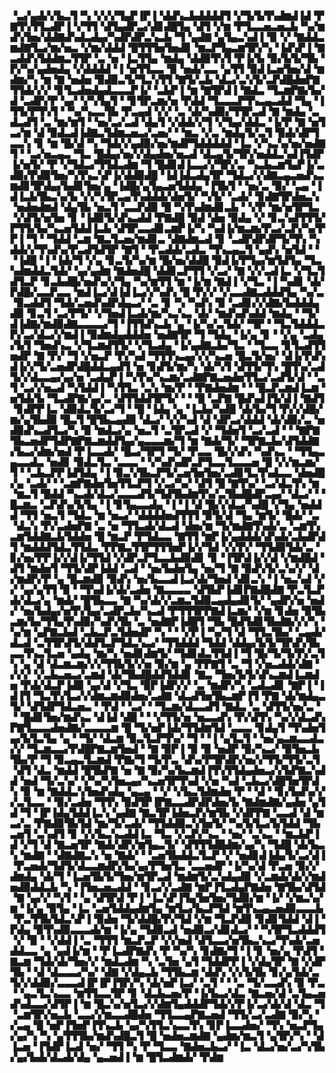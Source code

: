 ▝▃▞▄▟▞▞▙▃▜▝▚▝▞▞▞▜▄▛▐▛▐▝▟▟▚▃▙▟▟▟▟▜▝▞▜▞▙▜▚▟▆▟▐▟▝▛▇▜▚▜▜▃▟▛▐▝▞▜▜▝▟▜▄▟▛▃▞▟▊▟█▜▄▝▟▜▝▞▆▝▛▜▃▃▅▃▅▃▙▝▚▞▆▟▚▜▅▞▟▟▇▟▚▟▃▟▄▞▚▟▛▟▛▃▚▃▙▝▜▝▄▟▇▝▄▜▄▃▚▟▐▝▉▝▞▝▇▟▟▃▆▟▇▜▃▞▆▞▅▃▝▞▆▞▟▟▟▝█▜▜▜▅▜▅▟▊▝▆▃▛▜▄▃▆▜▛▞▚▝▐▟▚▛▐▝▇▃▟▟▚▜▟▟▆▃▜▜▛▝▃▝▅▝▐▃▜▜▄▝▆▟▄▝▟▟▉▜▚▜▝▛▐▞▙▝▉▞▙▜▞▜▙▝▛▞▚▞▄▟▅▟▄▝▞▟▟▟▟▝▐▝▅▜▜▃▃▝▉▝▅▟▞▃▃▝▄▜▜▝▉▟▐▃▅▜▅▞▟▝▆▟▆▞▚▝▆▝▇▝▅▟▅▝▉▟▉▃▜▞▜▃▚▜▜▝▇▜▞▃▙▝▟▃▞▃▚▜▞▃▛▟█▟▅▛▇▜▜▟▞▞▞▝▊▜▃▟▅▟▄▟▃▃▃▛▐▞▝▃▙▛▐▝▆▝▇▜▛▟▐▝▇▟▃▝▜▃▆▛▇▞▙▞▟▝▃▟▛▞▛▝▄▞▝▞▚▜▄▜▝▝▊▜▛▃▆▞▅▝▛▟▟▝▜▃▃▃▛▜▚▃▄▃▟▟▝▜▄▝▐▜▜▞▛▜▚▜▝▝▚▞▚▃▃▜▙▝▛▃▄▟▝▞▞▝▃▝▟▞▚▟▉▞▜▜▛▃▟▝▇▝▆▟▄▝▃▟▃▟▜▝▃▝▆▞▆▜▝▝▅▞▃▞▃▟▝▟▄▜▝▞▟▟▞▞▜▝▞▜▄▞▟▟▃▝▐▞▛▝▇▝▅▜▃▞▆▝▟▝▉▟▃▟▐▟▇▃▜▟▆▃▅▃▞▃▅▞▝▝▆▃▝▞▃▝▆▟▄▜▞▃▜▝▉▟▞▟▛▜▃▃▚▝▊▝▆▝█▞▟▝▚▝▜▟▞▞▄▟▉▞▅▞▆▟▛▜▟▟▟▟▟▝▐▃▝▞▚▃▚▞▅▞▅▟▇▜▝▝▃▞▅▃▄▃▝▜▃▝█▟▄▞▅▞▞▟▄▟▅▞▅▃▟▝▟▃▄▜▞▜▛▞▅▟▟▃▚▟▐▜▟▛▐▞▅▜▞▝▛▝▞▜▟▃▞▜▜▟▃▟▆▝▜▝█▟▊▟▐▃▃▞▞▜▛▞▃▝▚▃▙▃▆▜▄▛▐▞▃▟▉▞▛▟▉▜▅▞▚▜▚▃▚▛▐▞▟▟▉▟█▝▐▟▐▟▃▟▄▜▛▝▜▟▃▞▞▟▇▃▄▃▅▟▚▃▆▟▊▜▛▟▄▞▙▟▊▜▅▞▄▝▐▟█▞▄▜▄▃▅▜▟▟▄▝▐▜▙▜▝▝▅▞▃▝▉▞▝▃▄▝▐▟▐▃▙▜▙▃▚▞▙▝▞▞▚▜▛▃▄▜▚▟▟▟▞▟▅▜▞▝▚▜▞▝▃▟▞▝▊▟▇▜▛▟▅▃▚▝▅▟▅▟▆▟▝▟▄▜▙▝▅▃▜▝▃▃▛▟▉▝█▝▚▜▚▟▆▟▊▃▙▝▝▞▛▝▆▞▅▜▛▜▃▝▞▟▜▞▅▜▅▝▊▝▐▟▉▜▞▟▚▃▟▟▝▛▇▟█▝▉▟▝▟▅▝▉▟▄▝▞▝▊▃▚▟▜▜▜▞▛▜▜▞▙▞▚▃▅▜▟▟▐▃▙▝▟▜▛▃▃▟▊▃▆▛▐▞▚▝▚▟▐▞▆▃▆▞▛▃▞▃▛▞▚▞▛▛▐▝▜▝▝▜▟▟▝▃▆▝▇▃▜▃▅▞▆▟▊▃▝▟▇▟▆▃▟▝▊▝▃▟▛▟▛▟▛▜▞▜▚▝▚▟▟▞▞▜▚▟▚▞▛▃▟▜▟▜▛▝▇▜▝▝▛▃▟▟▞▃▟▃▝▜▚▃▄▃▜▝▄▟▚▝▅▜▟▝▝▝▐▟█▝▐▝▐▟▞▜▝▞▄▝▊▃▜▞▚▞▆▝█▞▅▞▟▟█▝▉▟▐▞▛▜▄▞▆▜▟▜▄▝▜▃▚▟▆▟▟▃▜▟▞▝▄▞▄▟▆▝▇▟▅▟█▝▟▟▊▃▛▜▜▝▞▃▞▝▇▝▞▞▃▟▐▃▝▞▜▃▜▟▜▃▛▝▊▃▙▟█▞▅▟▚▞▞▜▄▝▚▞▆▜▜▝▆▝▐▞▆▝▇▟▐▝▞▜▃▝▐▝▚▟▊▝▟▞▛▟█▞▃▃▛▃▃▝▆▟▐▃▞▟▐▟▐▃▞▞▚▟▚▝█▝▛▞▞▝▞▃▃▟▇▃▟▟▟▜▄▝▚▞▃▝▉▃▟▟▜▝▜▟▞▃▅▟▚▟▛▟▄▃▞▝▃▝▊▝▚▝▚▟▚▝▉▝▃▟▊▞▞▟▇▞▙▟▟▟▄▟▉▝▊▃▜▝▃▞▛▜▞▝▞▜▅▟▐▃▟▞▆▞▚▃▚▃▝▟▞▝▆▟▚▟▚▟▟▝▆▟▄▝▝▜▞▟▐▟▇▞▆▟▉▟▇▃▃▃▃▞▜▝▐▜▜▟▚▃▙▝▄▝▐▞▚▞▃▜▟▞▝▜▛▝▝▜▃▜▟▟▟▃▛▞▃▞▟▃▞▞▆▟▐▝▉▟▆▟▄▟▟▟▅▝▅▟▇▜▛▝▜▝▜▟▄▝▐▞▄▝▊▝▝▞▄▝▃▟▄▞▙▜▝▜▅▟▚▃▝▞▜▃▆▟▜▜▞▝▞▜▃▟▄▝▐▞▄▟▇▃▙▞▜▃▝▝▜▃▃▝▊▜▃▟▜▜▅▟▛▝▇▝▛▞▝▜▝▞▅▃▛▝▛▞▚▟▝▜▜▜▚▃▄▞▞▞▚▃▅▝█▃▜▞▅▞▝▟▐▞▛▟▚▟▐▞▞▜▞▃▅▟▛▟█▟▟▃▄▟▜▝▅▝▊▟▜▞▆▞▚▝▟▞▚▜▝▟▜▜▞▜▚▝█▜▚▞▃▟▜▞▞▟▃▃▄▞▄▞▅▝▃▟▄▛▐▝▚▜▚▞▚▃▆▞▃▟▇▛▇▃▅▟▅▜▜▃▞▃▟▜▞▟▝▝▃▜▝▃▞▞▅▃▟▝▚▜▟▟▐▝▚▜▜▃▝▃▚▝▆▞▛▝▝▛▇▟▅▟▆▝▝▝█▃▛▃▆▟▐▃▆▝▅▜▟▞▙▝▜▃▟▛▇▞▄▞▃▝▟▜▜▟▟▜▛▜▞▝▝▝█▝▃▛▇▝█▟▚▟▐▜▞▟▐▝▇▟▜▝▊▟▛▛▐▃▝▟▉▟▃▜▞▃▞▜▝▝█▝▐▟▄▝▄▝▐▃▙▞▚▟█▝▟▞▙▞▜▝▛▞▞▟█▞▆▞▄▜▙▟▉▝█▃▜▝█▜▙▃▄▟▉▝▟▃▞▝▞▞▚▟▝▟▝▟▛▃▞▟▟▟▝▟▞▟▉▞▃▝▅▟▉▟▚▃▟▜▃▞▚▝▉▝▆▟▃▞▄▝▅▃▜▝▃▜▛▃▟▝▞▝▜▟▅▜▝▃▞▃▟▝▝▝▇▛▇▜▙▃▅▟▛▜▟▛▇▛▇▃▆▟▟▜▄▞▄▃▃▃▆▞▜▝▆▝▇▟▞▜▞▝▜▛▇▃▙▞▟▜▟▟▇▞▙▃▞▟▆▞▅▟▝▛▐▃▃▟▞▝█▃▞▜▛▜▝▜▞▝▛▃▃▝█▞▞▟▚▝▚▟▚▃▝▝▜▜▄▃▄▃▃▟▃▝▅▟▊▝▉▟▃▜▃▝▃▃▃▝▝▞▚▟▚▟▛▃▛▜▃▃▜▃▃▃▅▝█▝▞▞▆▃▆▞▜▝▝▃▙▃▛▛▐▟▜▟▄▝▐▝▉▃▚▜▙▃▛▜▞▃▅▜▅▜▅▞▃▟▊▜▃▜▚▟▃▃▝▟▅▟█▞▄▝▃▟▞▝▝▃▆▛▇▟▅▜▅▜▜▃▛▜▝▞▃▞▚▞▝▟▜▝█▝▇▜▚▞▝▃▞▟▃▜▚▝▆▝▆▃▜▝█▟▟▝▚▃▟▞▟▃▞▃▃▃▟▜▞▜▟▜▙▟▆▜▚▞▃▜▙▟█▟▛▃▄▞▝▟▃▞▝▝█▃▆▃▝▃▛▟▚▞▙▜▄▝▐▝▊▜▄▃▃▟▄▝▐▝▐▝▟▝█▞▞▟▃▞▚▟█▝▞▜▄▝▅▟▟▟▝▜▜▝▅▃▜▝▜▟▃▝▆▝▅▃▞▝▟▟▟▟▅▟▜▜▜▝▉▜▞▟▝▜▄▝▆▜▞▝█▟▞▝▃▝▟▃▚▝▛▞▃▟▅▛▇▝▃▝▅▝▜▜▃▟▞▟▃▟▝▟▅▞▆▝▜▞▆▟▇▜▚▟▞▃▝▃▆▜▚▃▆▜▟▟▇▃▙▜▟▟▅▝█▝▆▃▛▝▛▜▟▃▃▝▇▜▜▝▆▛▐▞▄▟▟▟▞▟▚▟▞▃▙▟▛▟▜▝▆▟▟▟▜▟▃▜▜▟▃▝▛▛▇▃▜▜▛▜▜▜▅▛▐▞▞▜▟▝▞▞▛▞▝▜▜▟▉▜▟▞▃▝▊▞▅▞▛▛▐▞▞▟▐▞▜▜▟▝▞▟▛▃▛▜▃▃▙▟▉▟▊▝▊▝▐▜▛▟▐▞▞▟▝▞▆▟█▟▝▟▜▝▆▟▅▜▝▜▜▞▟▛▐▟▟▝▃▟▝▝▅▞▙▟▅▜▄▝▅▞▜▝▇▝▉▟▚▜▞▃▚▞▞▝▟▞▆▟▛▞▛▝▄▝█▃▆▟▉▝▉▟▚▝▅▞▙▃▃▟▐▃▞▟▞▜▅▟▝▟▊▃▚▝▐▝▅▃▚▟▝▞▞▝▄▞▄▜▜▝▉▝▝▜▚▟▐▞▟▞▃▟▅▝▇▃▃▃▃▝▟▜▙▛▐▟▊▛▇▟█▟▇▝▛▃▜▃▛▟▞▟▃▞▄▝▆▟▞▝█▜▙▃▃▝▇▝▚▞▟▞▞▃▆▃▜▟▉▃▄▟▄▟▊▜▞▝▄▟▛▞▅▝▅▟▞▝▅▞▙▟▄▞▅▜▚▜▄▞▃▟▛▃▙▞▚▃▟▝▛▜▜▜▛▛▇▟▐▃▆▞▝▞▆▝▊▟▅▝▉▜▙▃▆▞▙▞▜▜▄▜▚▟▉▞▚▟▚▜▙▝▃▝▅▟▇▛▐▟█▜▝▜▙▝█▟▜▟▊▜▙▟▇▞▞▞▚▝▚▞▆▝▄▛▇▃▙▟▝▃▙▃▛▃▜▟▅▟▛▝▚▝▝▝▞▛▐▝▚▞▜▝▟▝▜▜▃▜▙▞▝▃▄▟▞▟▃▟▝▃▜▜▛▟▜▞▟▟▜▃▛▜▟▃▚▃▞▝▜▜▟▟▟▝▜▟▟▝▟▟▄▞▙▜▞▜▛▟▚▜▙▃▃▜▚▃▜▃▅▝▄▟▄▝▆▞▚▝▅▟▊▟▆▜▞▝▜▟▊▟▃▜▜▟▐▝▜▝█▞▜▞▜▞▛▞▃▜▚▝▄▝▟▝▟▃▆▃▆▞▞▞▜▜▙▜▞▞▅▝▉▞▆▝▄▝▛▛▇▜▝▃▝▜▝▞▅▃▟▟▞▟▇▝▞▞▞▝▞▃▙▃▅▃▞▃▆▟▝▟▞▜▙▟█▟▟▜▟▟▊▝▇▃▝▜▅▞▙▜▞▟▚▃▆▟▐▃▆▟▅▝▛▟▞▟▃▛▐▟▉▝▄▞▟▝▞▜▃▝▉▛▐▟▛▞▞▝▃▝▆▟▛▞▚▝▃▟▃▟▊▝▇▛▐▝▐▟▐▜▝▜▃▜▚▜▃▞▞▟▆▃▆▟▉▟▅▞▃▟▇▝▟▃▟▜▅▜▙▃▆▛▐▜▝▛▇▝▟▞▆▟▄▃▜▞▝▟▜▟▛▜▟▃▅▃▝▝▛▟▝▝▃▞▝▝▜▃▆▞▟▃▃▟▜▝▇▟▃▝▃▝▟▜▜▞▅▞▃▝▝▝█▟▊▜▅▞▆▟▚▃▝▟▐▟▝▟█▝▝▝▞▜▜▞▅▝▅▃▃▟▚▝▛▞▟▜▚▝▚▞▞▟▃▟▚▛▇▜▃▃▃▟▅▟▇▞▃▃▃▃▆▝█▝▜▞▅▛▐▟▞▜▜▟▆▜▟▝▃▃▃▝▊▟▄▜▝▜▚▟▅▜▄▞▙▜▃▜▄▝▄▝▝▜▞▝▟▃▆▝▉▃▜▃▛▜▚▞▝▜▝▝▐▝▄▜▃▜▝▝▅▞▄▃▆▃▃▟▃▞▞▝▜▃▆▃▃▞▛▟█▛▇▃▆▜▅▟▝▝▇▝▉▛▐▝▉▝▉▝▅▟▛▝▉▞▚▃▞▝▉▜▅▃▙▜▙▞▛▝▜▝▉▃▄▃▜▃▆▟▝▛▇▞▜▝▜▞▛▃▝▟▚▞▛▜▛▟▛▞▅▞▞▜▜▞▜▜▞▃▜▝▟▜▝▟▃▝▆▟▟▝█▜▙▛▇▝▅▝▇▝▉▞▚▞▙▃▆▟▐▜▚▜▜▟▄▟▅▃▞▞▙▛▇▃▚▟▟▝▅▟▝▜▞▃▚▞▝▞▚▞▚▜▅▃▄▞▚▃▅▜▛▜▚▟▝▞▅▝▚▟▝▃▙▃▞▟█▜▅▜▛▟▚▝▉▝▆▝▇▟▟▃▚▜▅▟▚▟▄▝▄▃▄▝▝▞▝▞▙▃▜▟▆▟▅▝▛▝▝▟▝▝▊▞▙▟▚▞▞▞▃▜▃▃▝▝▉▞▃▟▅▝▜▜▚▝▉▟▜▛▐▛▇▃▃▟▛▟▛▟▅▞▙▝▇▟▆▟▇▞▄▟▅▝▄▜▟▝▜▝▐▛▐▟▄▜▟▟▐▃▚▝▄▟▇▝▇▃▜▛▐▟▅▃▛▞▆▜▙▝▞▟▛▛▇▝▃▃▟▝▟▝▆▃▞▃▝▛▇▟▉▜▙▜▟▝▆▞▜▞▃▟▞▝▜▜▟▟▉▃▚▜▅▜▞▝▚▞▙▜▃▞▙▜▟▟▝▜▙▃▅▜▝▃▚▟▜▝▊▝▞▞▙▃▚▃▟▟▐▃▝▜▃▝▞▃▛▞▚▃▝▝▅▞▝▃▚▃▝▝▆▃▙▛▐▟▝▞▜▝▟▝▇▃▅▜▛▝▇▟▞▟▛▞▆▜▄▃▜▞▝▟▜▜▜▟█▟▆▞▄▞▚▝▜▟█▝▟▞▙▃▚▝▆▟▇▝▝▟▇▟▇▃▚▝▅▝▇▟▞▝▝▃▅▜▙▟▟▃▜▃▛▝▞▝▅▟▊▟▐▟▄▜▞▃▞▟▐▝▛▃▅▟▞▜▟▜▞▟▃▃▆▟▛▞▙▞▄▞▛▜▅▜▃▝▃▃▅▟▛▝▐▞▚▞▟▝▛▃▅▝▉▞▞▟▆▟▄▝▟▞▜▝▐▃▅▜▙▜▞▜▅▞▆▜▛▃▟▝▆▟▆▜▞▃▚▟▄▟▉▝▞▃▆▟▞▟▞▞▆▟▅▟▉▟▟▃▙▝▚▝▐▜▅▃▅▃▟▟▝▝▊▃▞▞▃▟▇▝▆▛▐▜▃▟▄▛▇▟▅▝▇▜▙▞▟▜▟▝▇▝▄▞▞▝▚▜▝▝▄▝▟▜▛▟▝▛▐▝▐▃▚▛▐▜▄▜▅▜▅▞▜▟▉▞▆▝▐▞▝▞▆▃▚▞▆▝▐▞▄▝▉▜▄▝▐▃▝▃▅▜▟▟▄▟▆▜▄▝▆▜▃▞▙▃▛▜▟▝▆▜▚▃▄▃▅▟▉▃▃▃▙▝▛▃▜▜▙▜▟▃▚▛▐▝▉▟▅▝▜▞▟▟█▞▛▞▜▟▝▞▆▝▜▃▛▟▉▝▊▟▊▜▟▟▝▟▐▝▛▟▄▝▉▜▚▟▉▃▃▃▟▞▆▝▐▞▄▝▜▟▉▃▟▝▅▟▉▃▞▟▊▟▃▞▝▝▚▜▛▜▃▟▟▟▜▝▞▝▉▝▝▞▟▟▐▝▃▝▜▜▜▝▆▃▛▃▛▝▞▞▅▟▝▟▜▃▃▞▅▜▙▃▚▃▞▜▚▟▞▃▅▟▟▃▃▝▄▝▄▟▐▞▆▝▝▛▐▃▟▛▇▟▚▝▛▝▚▞▚▝▊▟▇▞▜▝▐▝▊▝▅▞▄▝▛▟▜▝▇▃▆▝▜▟▞▟▞▜▅▞▞▝▆▟▃▟▆▝▚▝▃▜▅▝▄▜▝▜▟▟▛▛▐▝▞▟▄▜▛▝▇▝▞▟▛▜▙▝▝▟▝▟▃▃▃▞▚▞▝▟▇▝▞▟▄▃▙▝▜▜▙▃▆▝▟▟▚▝▞▞▙▜▙▝▊▞▄▜▟▞▃▜▞▞▟▟▉▞▃▃▃▟▐▛▐▛▐▜▛▞▚▝▟▞▅▛▐▃▞▝▃▜▝▝▝▃▝▜▞▃▃▟▚▝▉▝▛▃▝▝▄▃▜▃▚▃▃▝▆▜▜▃▃▜▛▝▊▝▟▃▙▃▅▞▛▝▐▞▙▃▞▟▃▝▇▃▅▞▟▝▃▜▄▃▅▟▚▟▃▃▞▟▜▛▐▝▆▝█▃▚▞▅▜▃▞▞▟▆▜▄▟▟▟▛▜▟▞▞▛▐▞▃▞▟▞▟▝▟▃▝▜▝▃▆▜▛▞▅▃▙▝▃▃▞▞▆▃▃▟█▟▅▝▜▜▃▃▄▛▇▃▅▟▝▜▜▞▃▞▃▟▇▝▉▞▚▝▞▃▄▝█▝▅▛▐▜▅▛▐▜▚▃▙▝▄▞▚▜▜▃▚▃▃▜▚▝▊▛▐▃▃▟▅▞▝▜▚▝▅▃▛▜▄▞▄▞▚▝▚▝▄▜▜▜▙▞▆▟▚▟█▃▜▝█▝▅▟▅▃▆▟▇▝▄▟▆▞▆▃▜▝▄▜▛▞▚▝▝▟▐▃▅▝▐▜▟▛▐▃▟▝▅▞▝▜▜▝▚▝▛▝▜▃▃▝▇▟▅▃▙▃▞▝▐▃▝▟▃▞▅▞▃▞▚▜▙▞▄▞▙▟▞▟▃▟▞▟▄▝▄▃▅▟▐▝▆▝█▜▃▟▆▟▞▝▛▟▆
